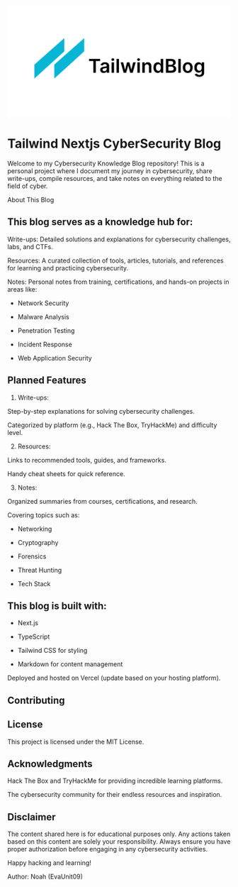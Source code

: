 ![tailwind-nextjs-banner](/public/static/images/twitter-card.png)

# Tailwind Nextjs CyberSecurity Blog

Welcome to my Cybersecurity Knowledge Blog repository! This is a personal project where I document my journey in cybersecurity, share write-ups, compile resources, and take notes on everything related to the field of cyber.

About This Blog

## This blog serves as a knowledge hub for:

Write-ups: Detailed solutions and explanations for cybersecurity challenges, labs, and CTFs.

Resources: A curated collection of tools, articles, tutorials, and references for learning and practicing cybersecurity.

Notes: Personal notes from training, certifications, and hands-on projects in areas like:

- Network Security

- Malware Analysis

- Penetration Testing

- Incident Response

- Web Application Security

## Planned Features

1. Write-ups:

Step-by-step explanations for solving cybersecurity challenges.

Categorized by platform (e.g., Hack The Box, TryHackMe) and difficulty level.

2. Resources:

Links to recommended tools, guides, and frameworks.

Handy cheat sheets for quick reference.

3. Notes:

Organized summaries from courses, certifications, and research.

Covering topics such as:

- Networking

- Cryptography

- Forensics

- Threat Hunting

- Tech Stack

## This blog is built with:

- Next.js

- TypeScript

- Tailwind CSS for styling

- Markdown for content management

Deployed and hosted on Vercel (update based on your hosting platform).

## Contributing

## License

This project is licensed under the MIT License.

## Acknowledgments

Hack The Box and TryHackMe for providing incredible learning platforms.

The cybersecurity community for their endless resources and inspiration.

## Disclaimer

The content shared here is for educational purposes only. Any actions taken based on this content are solely your responsibility. Always ensure you have proper authorization before engaging in any cybersecurity activities.

Happy hacking and learning!

Author: Noah (EvaUnit09)
